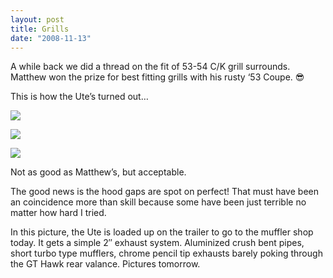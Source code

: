 ```yaml
---
layout: post
title: Grills
date: "2008-11-13"
---
```


A while back we did a thread on the fit of 53-54 C/K grill surrounds. Matthew won the prize for best fitting grills with his rusty ‘53 Coupe. 😎

This is how the Ute’s turned out…

![](/images/Kart_Hauler_Blog/28-grill_001.jpg)

![](/images/Kart_Hauler_Blog/28-grill_005.jpg)

![](/images/Kart_Hauler_Blog/28-grill_006.jpg)

Not as good as Matthew’s, but acceptable.

The good news is the hood gaps are spot on perfect! That must have been an coincidence more than skill because some have been just terrible no matter how hard I tried.

In this picture, the Ute is loaded up on the trailer to go to the muffler shop today. It gets a simple 2″ exhaust system. Aluminized crush bent pipes, short turbo type mufflers, chrome pencil tip exhausts barely poking through the GT Hawk rear valance. Pictures tomorrow.  
